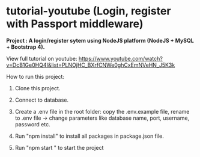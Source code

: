 # tutorial-youtube (Login, register with Passport middleware)

**Project : A login/register sytem using NodeJS platform (NodeJS + MySQL + Bootstrap 4).**

View full tutorial on youtube: https://www.youtube.com/watch?v=DcB1Ge0HQ4I&list=PLNOjHC_BXrfCNWe0ghCxEmNVeHN_J5K3k

How to run this project: 

1. Clone this project.

2. Connect to database.

3. Create a .env file in the root folder: copy the .env.example file, rename to .env file -> change parameters like database name, port, username, password etc.

4. Run "npm install" to install all packages in package.json file.

5. Run "npm start " to start the project
